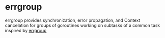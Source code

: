 # errgroup
errgroup provides synchronization, error propagation, and Context cancelation for groups of goroutines working on subtasks of a common task inspired by [errgroup](https://github.com/golang/sync/tree/master/errgroup)
